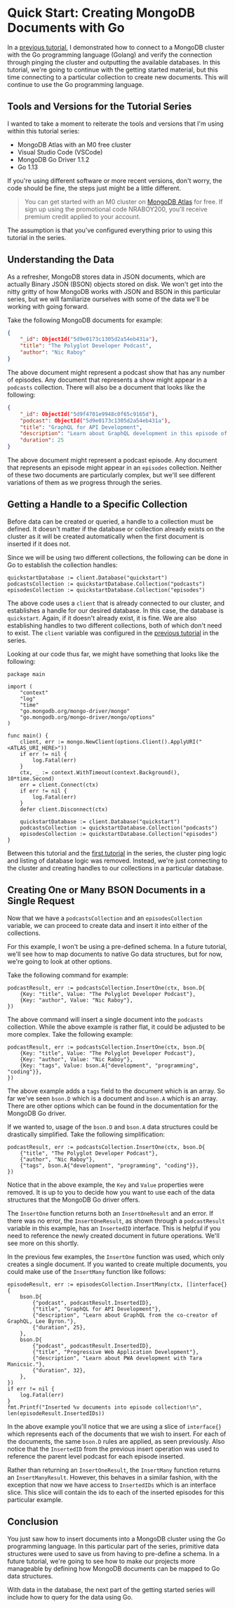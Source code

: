 # Quick Start: Creating MongoDB Documents with Go

In a [previous tutorial](https://), I demonstrated how to connect to a MongoDB cluster with the Go programming language (Golang) and verify the connection through pinging the cluster and outputting the available databases. In this tutorial, we're going to continue with the getting started material, but this time connecting to a particular collection to create new documents. This will continue to use the Go programming language.

## Tools and Versions for the Tutorial Series

I wanted to take a moment to reiterate the tools and versions that I'm using within this tutorial series:

- MongoDB Atlas with an M0 free cluster
- Visual Studio Code (VSCode)
- MongoDB Go Driver 1.1.2
- Go 1.13

If you're using different software or more recent versions, don't worry, the code should be fine, the steps just might be a little different.

> You can get started with an M0 cluster on [MongoDB Atlas](https://www.mongodb.com/cloud) for free. If sign up using the promotional code NRABOY200, you'll receive premium credit applied to your account.

The assumption is that you've configured everything prior to using this tutorial in the series.

## Understanding the Data

As a refresher, MongoDB stores data in JSON documents, which are actually Binary JSON (BSON) objects stored on disk. We won't get into the nitty gritty of how MongoDB works with JSON and BSON in this particular series, but we will familiarize ourselves with some of the data we'll be working with going forward.

Take the following MongoDB documents for example:

```json
{
    "_id": ObjectId("5d9e0173c1305d2a54eb431a"),
    "title": "The Polyglot Developer Podcast",
    "author": "Nic Raboy"
}
```

The above document might represent a podcast show that has any number of episodes. Any document that represents a show might appear in a `podcasts` collection. There will also be a document that looks like the following:

```json
{
    "_id": ObjectId("5d9f4701e9948c0f65c9165d"),
    "podcast": ObjectId("5d9e0173c1305d2a54eb431a"),
    "title": "GraphQL for API Development",
    "description": "Learn about GraphQL development in this episode of the podcast.",
    "duration": 25
}
```

The above document might represent a podcast episode. Any document that represents an episode might appear in an `episodes` collection. Neither of these two documents are particularly complex, but we'll see different variations of them as we progress through the series.

## Getting a Handle to a Specific Collection

Before data can be created or queried, a handle to a collection must be defined. It doesn't matter if the database or collection already exists on the cluster as it will be created automatically when the first document is inserted if it does not.

Since we will be using two different collections, the following can be done in Go to establish the collection handles:

```golang
quickstartDatabase := client.Database("quickstart")
podcastsCollection := quickstartDatabase.Collection("podcasts")
episodesCollection := quickstartDatabase.Collection("episodes")
```

The above code uses a `client` that is already connected to our cluster, and establishes a handle for our desired database. In this case, the database is `quickstart`. Again, if it doesn't already exist, it is fine. We are also establishing handles to two different collections, both of which don't need to exist. The `client` variable was configured in the [previous tutorial](https://) in the series.

Looking at our code thus far, we might have something that looks like the following:

```golang
package main

import (
	"context"
	"log"
	"time"
	"go.mongodb.org/mongo-driver/mongo"
	"go.mongodb.org/mongo-driver/mongo/options"
)

func main() {
	client, err := mongo.NewClient(options.Client().ApplyURI("<ATLAS_URI_HERE>"))
	if err != nil {
		log.Fatal(err)
	}
	ctx, _ := context.WithTimeout(context.Background(), 10*time.Second)
	err = client.Connect(ctx)
	if err != nil {
		log.Fatal(err)
	}
    defer client.Disconnect(ctx)

    quickstartDatabase := client.Database("quickstart")
    podcastsCollection := quickstartDatabase.Collection("podcasts")
    episodesCollection := quickstartDatabase.Collection("episodes")
}
```

Between this tutorial and the [first tutorial](https://) in the series, the cluster ping logic and listing of database logic was removed. Instead, we're just connecting to the cluster and creating handles to our collections in a particular database.

## Creating One or Many BSON Documents in a Single Request

Now that we have a `podcastsCollection` and an `episodesCollection` variable, we can proceed to create data and insert it into either of the collections.

For this example, I won't be using a pre-defined schema. In a future tutorial, we'll see how to map documents to native Go data structures, but for now, we're going to look at other options.

Take the following command for example:

```golang
podcastResult, err := podcastsCollection.InsertOne(ctx, bson.D{
    {Key: "title", Value: "The Polyglot Developer Podcast"},
    {Key: "author", Value: "Nic Raboy"},
})
```

The above command will insert a single document into the `podcasts` collection. While the above example is rather flat, it could be adjusted to be more complex. Take the following example:

```golang
podcastResult, err := podcastsCollection.InsertOne(ctx, bson.D{
    {Key: "title", Value: "The Polyglot Developer Podcast"},
    {Key: "author", Value: "Nic Raboy"},
    {Key: "tags", Value: bson.A{"development", "programming", "coding"}},
})
```

The above example adds a `tags` field to the document which is an array. So far we've seen `bson.D` which is a document and `bson.A` which is an array. There are other options which can be found in the documentation for the MongoDB Go driver.

If we wanted to, usage of the `bson.D` and `bson.A` data structures could be drastically simplified. Take the following simplification:

```golang
podcastResult, err := podcastsCollection.InsertOne(ctx, bson.D{
    {"title", "The Polyglot Developer Podcast"},
    {"author", "Nic Raboy"},
    {"tags", bson.A{"development", "programming", "coding"}},
})
```

Notice that in the above example, the `Key` and `Value` properties were removed. It is up to you to decide how you want to use each of the data structures that the MongoDB Go driver offers.

The `InsertOne` function returns both an `InsertOneResult` and an error. If there was no error, the `InsertOneResult`, as shown through a `podcastResult` variable in this example, has an `InsertedID` interface. This is helpful if you need to reference the newly created document in future operations. We'll see more on this shortly.

In the previous few examples, the `InsertOne` function was used, which only creates a single document. If you wanted to create multiple documents, you could make use of the `InsertMany` function like follows:

```golang
episodeResult, err := episodesCollection.InsertMany(ctx, []interface{}{
    bson.D{
        {"podcast", podcastResult.InsertedID},
        {"title", "GraphQL for API Development"},
        {"description", "Learn about GraphQL from the co-creator of GraphQL, Lee Byron."},
        {"duration", 25},
    },
    bson.D{
        {"podcast", podcastResult.InsertedID},
        {"title", "Progressive Web Application Development"},
        {"description", "Learn about PWA development with Tara Manicsic."},
        {"duration", 32},
    },
})
if err != nil {
    log.Fatal(err)
}
fmt.Printf("Inserted %v documents into episode collection!\n", len(episodeResult.InsertedIDs))
```

In the above example you'll notice that we are using a slice of `interface{}` which represents each of the documents that we wish to insert. For each of the documents, the same `bson.D` rules are applied, as seen previously. Also notice that the `InsertedID` from the previous insert operation was used to reference the parent level podcast for each episode inserted.

Rather than returning an `InsertOneResult`, the `InsertMany` function returns an `InsertManyResult`. However, this behaves in a similar fashion, with the exception that now we have access to `InsertedIDs` which is an interface slice. This slice will contain the ids to each of the inserted episodes for this particular example.

## Conclusion

You just saw how to insert documents into a MongoDB cluster using the Go programming language. In this particular part of the series, primitive data structures were used to save us from having to pre-define a schema. In a future tutorial, we're going to see how to make our projects more manageable by defining how MongoDB documents can be mapped to Go data structures.

With data in the database, the next part of the getting started series will include how to query for the data using Go.